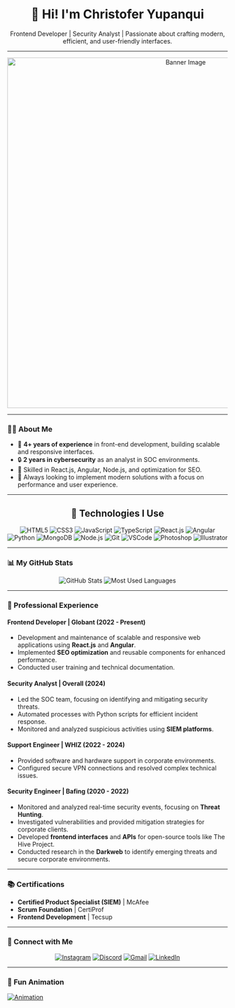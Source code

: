 <h1 align="center">👋 Hi! I'm Christofer Yupanqui</h1>
<p align="center">Frontend Developer | Security Analyst | Passionate about crafting modern, efficient, and user-friendly interfaces.</p>

---

<div align="center">
  <img src="https://user-images.githubusercontent.com/000000/placeholder.png" alt="Banner Image" width="800px">
</div>

---

### 🧑‍💻 About Me
- 🌟 **4+ years of experience** in front-end development, building scalable and responsive interfaces.
- 🔒 **2 years in cybersecurity** as an analyst in SOC environments.
- 🔧 Skilled in React.js, Angular, Node.js, and optimization for SEO.
- 🏅 Always looking to implement modern solutions with a focus on performance and user experience.

---

<div align="center">
  <h2>🚀 Technologies I Use</h2>
  <p>
    <img src="https://img.icons8.com/color/48/html-5.png" alt="HTML5" />
    <img src="https://img.icons8.com/color/48/css3.png" alt="CSS3" />
    <img src="https://img.icons8.com/color/48/javascript.png" alt="JavaScript" />
    <img src="https://img.icons8.com/color/48/typescript.png" alt="TypeScript" />
    <img src="https://img.icons8.com/plasticine/48/react.png" alt="React.js" />
    <img src="https://img.icons8.com/color/48/angularjs.png" alt="Angular" />
    <img src="https://img.icons8.com/color/48/python.png" alt="Python" />
    <img src="https://img.icons8.com/color/48/mongodb.png" alt="MongoDB" />
    <img src="https://img.icons8.com/color/48/nodejs.png" alt="Node.js" />
    <img src="https://img.icons8.com/color/48/git.png" alt="Git" />
    <img src="https://img.icons8.com/color/48/visual-studio-code-2019.png" alt="VSCode" />
    <img src="https://img.icons8.com/color/48/adobe-photoshop.png" alt="Photoshop" />
    <img src="https://img.icons8.com/color/48/adobe-illustrator.png" alt="Illustrator" />
  </p>
</div>

---

### 📊 My GitHub Stats

<div align="center">
  <img src="https://github-readme-stats.vercel.app/api?username=ChristoferYup&show_icons=true&theme=radical" alt="GitHub Stats" />
  <img src="https://github-readme-stats.vercel.app/api/top-langs/?username=ChristoferYup&layout=compact&theme=radical" alt="Most Used Languages" />
</div>

---

### 🌟 Professional Experience

#### **Frontend Developer** | Globant (2022 - Present)
- Development and maintenance of scalable and responsive web applications using **React.js** and **Angular**.
- Implemented **SEO optimization** and reusable components for enhanced performance.
- Conducted user training and technical documentation.

#### **Security Analyst** | Overall (2024)
- Led the SOC team, focusing on identifying and mitigating security threats.
- Automated processes with Python scripts for efficient incident response.
- Monitored and analyzed suspicious activities using **SIEM platforms**.

#### **Support Engineer** | WHIZ (2022 - 2024)
- Provided software and hardware support in corporate environments.
- Configured secure VPN connections and resolved complex technical issues.

#### **Security Engineer** | Bafing (2020 - 2022)
- Monitored and analyzed real-time security events, focusing on **Threat Hunting**.
- Investigated vulnerabilities and provided mitigation strategies for corporate clients.
- Developed **frontend interfaces** and **APIs** for open-source tools like The Hive Project.
- Conducted research in the **Darkweb** to identify emerging threats and secure corporate environments.

---

### 📚 Certifications
- **Certified Product Specialist (SIEM)** | McAfee
- **Scrum Foundation** | CertiProf
- **Frontend Development** | Tecsup

---

### 🤝 Connect with Me

<p align="center">
  <a href="https://www.instagram.com/your_username" target="_blank"><img src="https://img.icons8.com/bubbles/50/instagram-new.png" alt="Instagram" /></a>
  <a href="https://discordapp.com/users/your_id" target="_blank"><img src="https://img.icons8.com/bubbles/50/discord-logo.png" alt="Discord" /></a>
  <a href="mailto:your_email@gmail.com" target="_blank"><img src="https://img.icons8.com/bubbles/50/gmail.png" alt="Gmail" /></a>
  <a href="https://linkedin.com/in/your_profile" target="_blank"><img src="https://img.icons8.com/bubbles/50/linkedin.png" alt="LinkedIn" /></a>
</p>

---

### 🎥 Fun Animation
[![Animation](https://img.youtube.com/vi/dQw4w9WgXcQ/0.jpg)](https://www.youtube.com/watch?v=dQw4w9WgXcQ)
